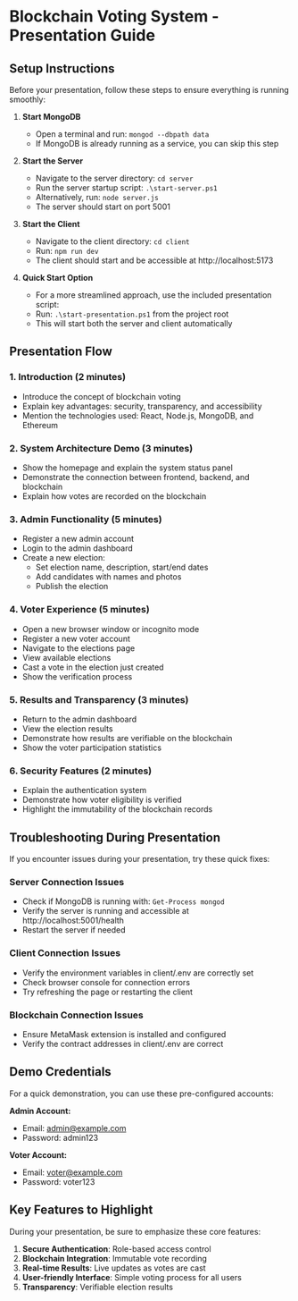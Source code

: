 # Blockchain Voting System - Presentation Guide

## Setup Instructions

Before your presentation, follow these steps to ensure everything is running smoothly:

1. **Start MongoDB**
   - Open a terminal and run: `mongod --dbpath data`
   - If MongoDB is already running as a service, you can skip this step

2. **Start the Server**
   - Navigate to the server directory: `cd server`
   - Run the server startup script: `.\start-server.ps1`
   - Alternatively, run: `node server.js`
   - The server should start on port 5001

3. **Start the Client**
   - Navigate to the client directory: `cd client`
   - Run: `npm run dev`
   - The client should start and be accessible at http://localhost:5173

4. **Quick Start Option**
   - For a more streamlined approach, use the included presentation script:
   - Run: `.\start-presentation.ps1` from the project root
   - This will start both the server and client automatically

## Presentation Flow

### 1. Introduction (2 minutes)
- Introduce the concept of blockchain voting
- Explain key advantages: security, transparency, and accessibility
- Mention the technologies used: React, Node.js, MongoDB, and Ethereum

### 2. System Architecture Demo (3 minutes)
- Show the homepage and explain the system status panel
- Demonstrate the connection between frontend, backend, and blockchain
- Explain how votes are recorded on the blockchain

### 3. Admin Functionality (5 minutes)
- Register a new admin account
- Login to the admin dashboard
- Create a new election:
  - Set election name, description, start/end dates
  - Add candidates with names and photos
  - Publish the election

### 4. Voter Experience (5 minutes)
- Open a new browser window or incognito mode
- Register a new voter account
- Navigate to the elections page
- View available elections
- Cast a vote in the election just created
- Show the verification process

### 5. Results and Transparency (3 minutes)
- Return to the admin dashboard
- View the election results
- Demonstrate how results are verifiable on the blockchain
- Show the voter participation statistics

### 6. Security Features (2 minutes)
- Explain the authentication system
- Demonstrate how voter eligibility is verified
- Highlight the immutability of the blockchain records

## Troubleshooting During Presentation

If you encounter issues during your presentation, try these quick fixes:

### Server Connection Issues
- Check if MongoDB is running with: `Get-Process mongod`
- Verify the server is running and accessible at http://localhost:5001/health
- Restart the server if needed

### Client Connection Issues
- Verify the environment variables in client/.env are correctly set
- Check browser console for connection errors
- Try refreshing the page or restarting the client

### Blockchain Connection Issues
- Ensure MetaMask extension is installed and configured
- Verify the contract addresses in client/.env are correct

## Demo Credentials

For a quick demonstration, you can use these pre-configured accounts:

**Admin Account:**
- Email: admin@example.com
- Password: admin123

**Voter Account:**
- Email: voter@example.com
- Password: voter123

## Key Features to Highlight

During your presentation, be sure to emphasize these core features:

1. **Secure Authentication**: Role-based access control
2. **Blockchain Integration**: Immutable vote recording
3. **Real-time Results**: Live updates as votes are cast
4. **User-friendly Interface**: Simple voting process for all users
5. **Transparency**: Verifiable election results 